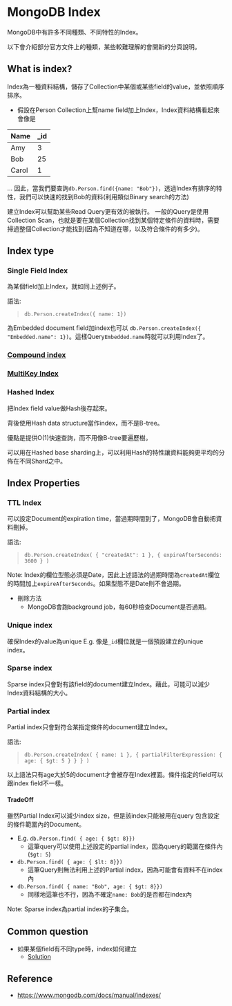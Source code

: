 # MongoDB Index
MongoDB中有許多不同種類、不同特性的Index。

以下會介紹部分官方文件上的種類，某些較難理解的會開新的分頁說明。

## What is index?
Index為一種資料結構，儲存了Collection中某個或某些field的value，並依照順序排序。

- 假設在Person Collection上幫name field加上Index，Index資料結構看起來會像是

| Name  | _id |
| ----- | --- |
| Amy   | 3   |
| Bob   | 25  |
| Carol | 1   |
...
因此，當我們要查詢`db.Person.find({name: "Bob"})`，透過Index有排序的特性，我們可以快速的找到Bob的資料(利用類似Binary search的方法)


建立Index可以幫助某些Read Query更有效的被執行。
一般的Query是使用Collection Scan，也就是要在某個Collection找到某個特定條件的資料時，需要掃過整個Collection才能找到(因為不知道在哪，以及符合條件的有多少)。

## Index type
### Single Field Index
為某個field加上Index，就如同上述例子。

語法:
> `db.Person.createIndex({ name: 1})`

為Embedded document field加index也可以
`db.Person.createIndex({ "Embedded.name": 1})`。這樣Query`Embedded.name`時就可以利用Index了。

### [Compound index](compoundIndex.md)
### [MultiKey Index](multikeyIndex.md)


### Hashed Index
把Index field value做Hash後存起來。

背後使用Hash data structure當作index，而不是B-tree。

優點是提供O(1)快速查詢，而不用像B-tree要遍歷樹。

可以用在Hashed base sharding上，可以利用Hash的特性讓資料能夠更平均的分佈在不同Shard之中。

## Index Properties
### TTL Index
可以設定Document的expiration time，當過期時間到了，MongoDB會自動把資料刪掉。

語法:
>  `db.Person.createIndex( { "createdAt": 1 }, { expireAfterSeconds: 3600 } )`

Note: Index的欄位型態必須是Date，因此上述語法的過期時間為`createdAt`欄位的時間加上`expireAfterSeconds`。如果型態不是Date則不會過期。

- 刪除方法
  - MongoDB會跑background job，每60秒檢查Document是否過期。

### Unique index
確保Index的value為unique
E.g. 像是`_id`欄位就是一個預設建立的unique index。

### Sparse index
Sparse index只會對有該field的document建立Index。藉此，可能可以減少Index資料結構的大小。

### Partial index
Partial index只會對符合某指定條件的document建立Index。

語法:
> `db.Person.createIndex(
   { name: 1 },
   { partialFilterExpression: { age: { $gt: 5 } } }
)`

以上語法只有age大於5的document才會被存在Index裡面。條件指定的field可以跟index field不一樣。

#### TradeOff
雖然Partial Index可以減少index size，但是該index只能被用在query 包含設定的條件範圍內的Document。

- E.g. `db.Person.find( { age: { $gt: 8}})`
  - 這筆query可以使用上述設定的partial index，因為query的範圍在條件內(`$gt: 5`)
- `db.Person.find( { age: { $lt: 8}})`
  - 這筆Query則無法利用上述的Partial index，因為可能會有資料不在index內
- `db.Person.find( { name: "Bob", age: { $gt: 8}})`
  - 同樣地這筆也不行，因為不確定`name: Bob`的是否都在index內

Note: Sparse index為partial index的子集合。

## Common question
- 如果某個field有不同type時，index如何建立
  - [Solution](https://stackoverflow.com/questions/4887727/mongodb-index-on-different-types)
## Reference
- https://www.mongodb.com/docs/manual/indexes/